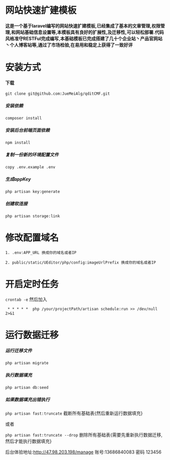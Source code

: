# 网站快速扩建模板
#### 这是一个基于laravel编写的网站快速扩建模板,已经集成了基本的文章管理,权限管理,和网站基础信息设置等,本模板具有良好的扩展性,及迁移性,可以轻松部署.代码风格准守RESTFul完成编写,本基础模板已完成搭建了几十个企业站丶产品官网站丶个人博客站等,通过了市场检验,在易用和稳定上获得了一致好评


# 安装方式
#### 下载
`git clone git@github.com:JueMeiAlg/qditCMF.git`

##### 安装依赖
`composer install`

##### 安装后台前端页面依赖
`npm install`

##### 复制一份新的环境配置文件
`copy .env.example .env`

##### 生成appKey
`php artisan key:generate `

##### 创建软连接
`php artisan storage:link`

# 修改配置域名
`1. .env:APP_URL 换成你的域名或者IP`

`2. public/static/UEditor/php/config:imageUrlPrefix 换成你的域名或者IP`

# 开启定时任务
   `crontab -e` 然后加入
   
  ` * * * * *  php /your/projectPath/artisan schedule:run >> /dev/null 2>&1`

# 运行数据迁移

##### 运行迁移文件
`php artisan migrate`

##### 执行数据填充
`php artisan db:seed`

##### 如果数据填充出错执行
`php artisan fast:truncate` 截断所有基础表{然后重新运行数据填充}

或者

`php artisan fast:truncate --drop` 删除所有基础表{需要先重新执行数据迁移,然后才能执行数据填充}


后台体验地址:http://47.98.203.198/manage  账号:13686840083 密码 123456






